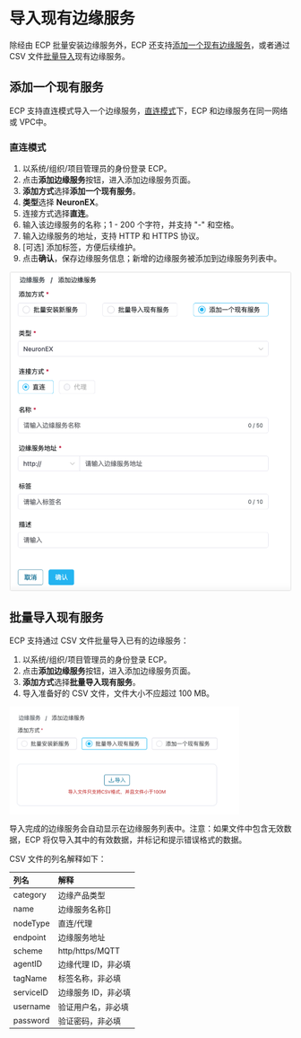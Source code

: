 # 导入现有边缘服务

除经由 ECP 批量安装边缘服务外，ECP 还支持[添加一个现有边缘服务](#添加一个现有服务)，或者通过 CSV 文件[批量导入](#批量导入现有服务)现有边缘服务。

## 添加一个现有服务

ECP 支持直连模式导入一个边缘服务，[直连模式](#直连模式)下，ECP 和边缘服务在同一网络或 VPC中。

### 直连模式

1. 以系统/组织/项目管理员的身份登录 ECP。
2. 点击**添加边缘服务**按钮，进入添加边缘服务页面。
3. **添加方式**选择**添加一个现有服务**。
4. **类型**选择 **NeuronEX**。
5. 连接方式选择**直连**。
6. 输入该边缘服务的名称；1 - 200 个字符，并支持 "-" 和空格。
7. 输入边缘服务的地址，支持 HTTP 和 HTTPS 协议。
8. [可选] 添加标签，方便后续维护。
9. 点击**确认**，保存边缘服务信息；新增的边缘服务被添加到边缘服务列表中。

<img src="./_assets/edge-service-add.png" style="zoom:60%;" align="middle">

 

## 批量导入现有服务

ECP 支持通过 CSV 文件批量导入已有的边缘服务：

1. 以系统/组织/项目管理员的身份登录 ECP。
2. 点击**添加边缘服务**按钮，进入添加边缘服务页面。
3. **添加方式**选择**批量导入现有服务**。
4. 导入准备好的 CSV 文件，文件大小不应超过 100 MB。

<img src="./_assets/edge-batch-import.png" style="zoom:40%;" align="middle">

导入完成的边缘服务会自动显示在边缘服务列表中。注意：如果文件中包含无效数据，ECP 将仅导入其中的有效数据，并标记和提示错误格式的数据。

CSV 文件的列名解释如下：

| 列名 | 解释 |
| :------| :---------------|
|category|边缘产品类型|
|name|边缘服务名称[]|
|nodeType|直连/代理|
|endpoint|边缘服务地址|
|scheme|http/https/MQTT|
|agentID|边缘代理 ID，非必填|
|tagName|标签名称，非必填|
|serviceID|边缘服务 ID，非必填|
|username|验证用户名，非必填|
|password|验证密码，非必填|


